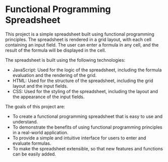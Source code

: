 # Functional Programming Spreadsheet

This project is a simple spreadsheet built using functional programming principles. The spreadsheet is rendered in a grid layout, with each cell containing an input field. The user can enter a formula in any cell, and the result of the formula will be displayed in the cell.

The spreadsheet is built using the following technologies:

* JavaScript: Used for the logic of the spreadsheet, including the formula evaluation and the rendering of the grid.
* HTML: Used for the structure of the spreadsheet, including the grid layout and the input fields.
* CSS: Used for the styling of the spreadsheet, including the layout and the appearance of the input fields.

The goals of this project are:

* To create a functional programming spreadsheet that is easy to use and understand.
* To demonstrate the benefits of using functional programming principles in a real-world application.
* To provide a simple and intuitive interface for users to enter and evaluate formulas.
* To make the spreadsheet extensible, so that new features and functions can be easily added.
